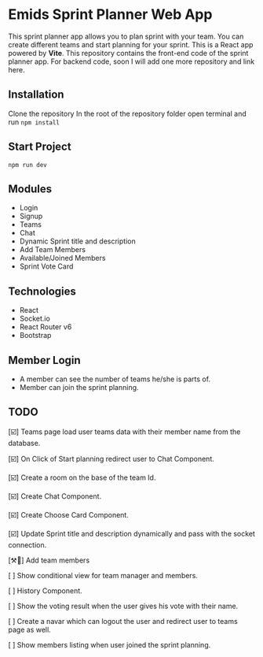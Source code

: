# Emids Sprint Planner Web App 
This sprint planner app allows you to plan sprint with your team. You can create different teams and start planning for your sprint. This is a React app powered by **Vite**. This repository contains the front-end code of the sprint planner app. For backend code, soon I will add one more repository and link here.

## Installation
Clone the repository
In the root of the repository folder open terminal and run ``npm install``

## Start Project
``npm run dev``

## Modules 
- Login
- Signup
- Teams 
- Chat
- Dynamic Sprint title and description
- Add Team Members
- Available/Joined Members
- Sprint Vote Card
 

## Technologies 

- React 
- Socket.io 
- React Router v6
- Bootstrap


## Member Login
- A member can see the number of teams he/she is parts of.
- Member can join the sprint planning.


## TODO
[☑️] Teams page load user teams data with their member name from the database.

[☑️] On Click of Start planning redirect user to Chat Component.

[☑️] Create a room on the base of the team Id.

[☑️] Create Chat Component.

[☑️] Create Choose Card Component.

[☑️] Update Sprint title and description dynamically and pass with the socket connection.

[⚒️👷] Add team members

[ ] Show conditional view for team manager and members.

[ ] History Component.

[ ] Show the voting result when the user gives his vote with their name.

[ ] Create a navar which can logout the user and redirect user to teams page as well.

[ ] Show members listing when user joined the sprint planning.